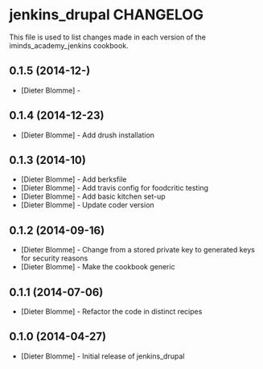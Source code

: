 jenkins_drupal CHANGELOG
================================

This file is used to list changes made in each version of the iminds_academy_jenkins cookbook.

0.1.5  (2014-12-)
------------------
- [Dieter Blomme] -

0.1.4  (2014-12-23)
------------------
- [Dieter Blomme] - Add drush installation

0.1.3  (2014-10)
------------------
- [Dieter Blomme] - Add berksfile
- [Dieter Blomme] - Add travis config for foodcritic testing
- [Dieter Blomme] - Add basic kitchen set-up
- [Dieter Blomme] - Update coder version

0.1.2  (2014-09-16)
------------------
- [Dieter Blomme] - Change from a stored private key to generated keys for security reasons
- [Dieter Blomme] - Make the cookbook generic

0.1.1  (2014-07-06)
------------------
- [Dieter Blomme] - Refactor the code in distinct recipes

0.1.0  (2014-04-27)
------------------
- [Dieter Blomme] - Initial release of jenkins_drupal
